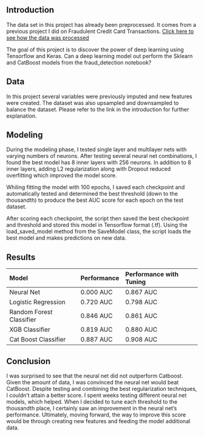 ## Introduction
The data set in this project has already been preprocessed. It comes from a previous project I did on Fraudulent Credit Card Transactions. [Click here to see how the data was processed](https://github.com/kirahman2/fraud_detection/blob/master/README.md)

The goal of this project is to discover the power of deep learning using Tensorflow and Keras. Can a deep learning model out perform the Sklearn and CatBoost models from the fraud_detection notebook? 

## Data
In this project several variables were previously imputed and new features were created. The dataset was also upsampled and downsampled to balance the dataset. Please refer to the link in the introduction for further explanation.

## Modeling
During the modeling phase, I tested single layer and multilayer nets with varying numbers of neurons. After testing several neural net combinations, I found the best model has 8 inner layers with 256 neurons. In addition to 8 inner layers, adding L2 regularization along with Dropout reduced overfitting which improved the model score. 

Whiling fitting the model with 100 epochs, I saved each checkpoint and automatically tested and determined the best threshold (down to the thousandth) to produce the best AUC score for each epoch on the test dataset. 

After scoring each checkpoint, the script then saved the best checkpoint and threshold and stored this model in Tensorflow format (.tf). Using the load_saved_model method from the SaveModel class, the script loads the best model and makes predictions on new data. 

## Results
| Model   | Performance | Performance with Tuning | 
| :------------- |:-------------|:-----|
| Neural Net | 0.000 AUC| 0.867 AUC|
| Logistic Regression | 0.720 AUC| 0.798 AUC|
| Random Forest Classifier | 0.846 AUC| 0.861 AUC|
| XGB Classifier     | 0.819 AUC| 0.880 AUC|
| Cat Boost Classifier | 0.887 AUC| 0.908 AUC|

## Conclusion
I was surprised to see that the neural net did not outperform Catboost. Given the amount of data, I was convinced the neural net would beat CatBoost. Despite testing and combining the best regularization techniques, I couldn’t attain a better score. I spent weeks testing different neural net models, which helped. When I decided to tune each threshold to the thousandth place, I certainly saw an improvement in the neural net’s performance. Ultimately, moving forward, the way to improve this score would be through creating new features and feeding the model additional data. 

